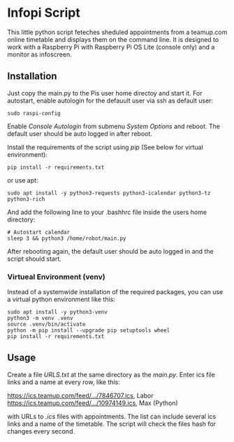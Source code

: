 # Infopi Script
This little python script feteches sheduled appointments from a teamup.com online timetable and displays them on the command line.
It is designed to work with a Raspberry Pi with Raspberry Pi OS Lite (console only) and a monitor as infoscreen.

## Installation
Just copy the main.py to the Pis user home directoy and start it.
For autostart, enable autologin for the defauult user via ssh as default user:

    sudo raspi-config
    
Enable *Console Autologin* from submenu *System Options* and reboot.
The default user should be auto logged in after reboot.

Install the requirements of the script using *pip* (See below for virtual environment):

    pip install -r requirements.txt
    
or use apt:

    sudo apt install -y python3-requests python3-icalendar python3-tz python3-rich

And add the following line to your .bashhrc file inside the users home directory:

    # Autostart calendar
    sleep 3 && python3 /home/robot/main.py
    
After rebooting again, the default user should be auto logged in and the script should start.

### Virtueal Environment (venv)
Instead of a systemwide installation of the required packages, you can use a virtual python environment like this:

    sudo apt install -y python3-venv
    python3 -m venv .venv
    source .venv/bin/activate
    python -m pip install --upgrade pip setuptools wheel
    pip install -r requirements.txt

## Usage
Create a file *URLS.txt* at the same directory as the *main.py*.
Enter ics file links and a name at every row, like this:

   https://ics.teamup.com/feed/.../7846707.ics, Labor
   https://ics.teamup.com/feed/.../10974149.ics, Max (Python)
   
with URLs to *.ics* files with appointments. The list can include several ics links and a name of the timetable.
The script will check the files hash for changes every second. 
